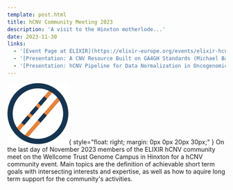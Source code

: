 ```yaml
---
template: post.html
title: hCNV Community Meeting 2023
description: 'A visit to the Hinxton motherlode...'
date: 2023-11-30
links:
  - '[Event Page at ELIXIR](https://elixir-europe.org/events/elixir-hcnv-community-f2fhybrid-meeting-0)'
  - '[Presentation: A CNV Resource Built on GA4GH Standards (Michael Baudis)](/pdf/2023-11-30___Michael-Baudis__Progenetix-and-Beacon__ELIXIR-hCNV.pdf)'
  - '[Presentation: hCNV Pipeline for Data Normalization in Oncogenomics (Hangjia Zhao)](/pdf/2023-11-30___Hangjia-Zhao__hCNV-pipeline__ELIXIR-hCNV.pdf)'
---
```


![biohackathon logo image](/img/hCNV-logo-142x142.png){ style="float: right; margin: 0px 0px 20px 30px;" }
On the last day of November 2023 members of the ELIXIR hCNV community meet on the 
Wellcome Trust Genome Campus in Hinxton for a hCNV community event. Main topics
are the definition of achievable short term goals with intersecting interests and
expertise, as well as how to aquire long term support for the community's activities.

<!--more-->
